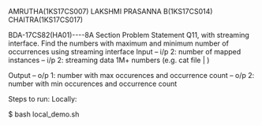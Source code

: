 AMRUTHA(1KS17CS007)
LAKSHMI PRASANNA B(1KS17CS014)
CHAITRA(1KS17CS017)

BDA-17CS82(HA01)----8A Section
Problem Statement
 Q11, with streaming interface. Find
the numbers with maximum and minimum
number of occurrences using streaming interface
Input
– i/p 2: number of mapped instances
– i/p 2: streaming data 1M+ numbers
 (e.g. cat file | )
 
Output
– o/p 1: number with max occurences and occurrence count
– o/p 2: number with min occurences and occurrence count

Steps to run:
Locally:

$ bash local_demo.sh